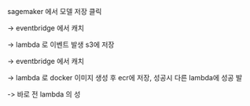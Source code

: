 
sagemaker 에서 모델 저장 클릭

-> eventbridge 에서 캐치

-> lambda 로 이벤트 발생 s3에 저장

-> eventbridge 에서 캐치

-> lambda 로 docker 이미지 생성 후 ecr에 저장, 성공시 다른 lambda에 성공 발

-> 바로 전 lambda 의 성